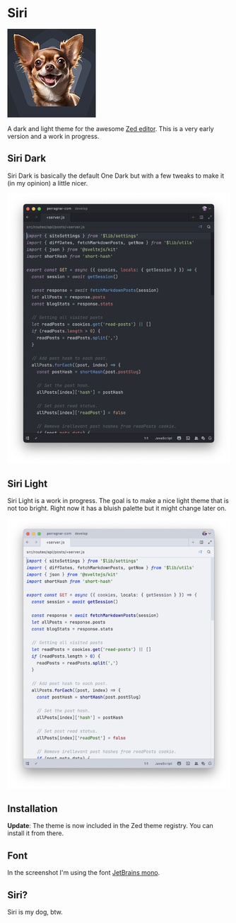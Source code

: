 # Siri

![Siri icon](https://raw.githubusercontent.com/perragnar/zed-theme-siri/main/assets/icon-xs.jpg)

A dark and light theme for the awesome [Zed editor](https://zed.dev). This is a very early version and a work in progress.

## Siri Dark

Siri Dark is basically the default One Dark but with a few tweaks to make it (in my opinion) a little nicer.

![Siri Dark theme](https://raw.githubusercontent.com/perragnar/zed-theme-siri/main/assets/screenshot-siri-dark.png)

## Siri Light

Siri Light is a work in progress. The goal is to make a nice light theme that is not too bright. Right now it has a bluish palette but it might change later on.

![Siri Light theme](https://raw.githubusercontent.com/perragnar/zed-theme-siri/main/assets/screenshot-siri-light.png)

## Installation

**Update**: The theme is now included in the Zed theme registry. You can install it from there.

## Font

In the screenshot I'm using the font [JetBrains mono](https://www.jetbrains.com/lp/mono).

## Siri?

Siri is my dog, btw.
